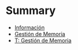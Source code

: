 # Summary

- [Información](./info.md)
- [Gestión de Memoria](./gestion-memoria.md) 
- [T: Gestión de Memoria](./t-gestion-memoria.md) 
